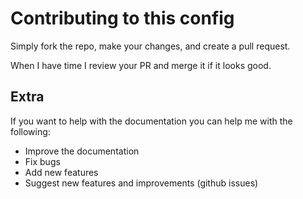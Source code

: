 # Contributing to this config

Simply fork the repo, make your changes, and create a pull request.

When I have time I review your PR and merge it if it looks good.

## Extra

If you want to help with the documentation you can help me with the following:

- Improve the documentation
- Fix bugs
- Add new features
- Suggest new features and improvements (github issues)
